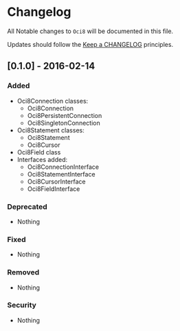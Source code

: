 # Changelog

All Notable changes to `Oci8` will be documented in this file.

Updates should follow the [Keep a CHANGELOG](http://keepachangelog.com/) principles.

## [0.1.0] - 2016-02-14

### Added
- Oci8Connection classes:
  - Oci8Connection
  - Oci8PersistentConnection
  - Oci8SingletonConnection
- Oci8Statement classes:
  - Oci8Statement
  - Oci8Cursor
- Oci8Field class
- Interfaces added:
  - Oci8ConnectionInterface
  - Oci8StatementInterface
  - Oci8CursorInterface
  - Oci8FieldInterface

### Deprecated
- Nothing

### Fixed
- Nothing

### Removed
- Nothing

### Security
- Nothing
